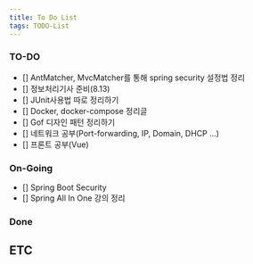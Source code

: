 ```yaml
---
title: To Do List
tags: TODO-List
---
```


### TO-DO

- [] AntMatcher, MvcMatcher를 통해 spring security 설정법 정리
- [] 정보처리기사 준비(8.13)
- [] JUnit사용법 따로 정리하기
- [] Docker, docker-compose 정리글
- [] Gof 디자인 패턴 정리하기
- [] 네트워크 공부(Port-forwarding, IP, Domain, DHCP ...)
- [] 프론트 공부(Vue)

### On-Going

- [] <Inflearn> Spring Boot Security
- [] <FastCampus> Spring All In One 강의 정리

### Done

## ETC
